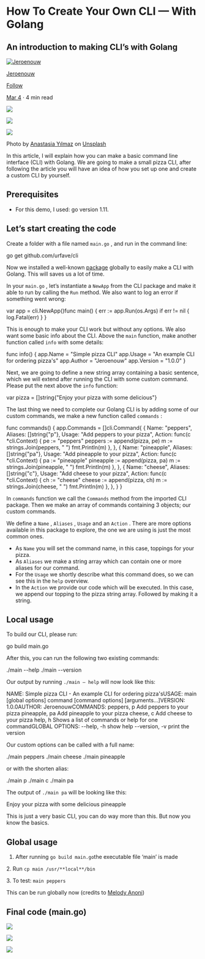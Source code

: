 # How To Create Your Own CLI — With Golang

## An introduction to making CLI’s with Golang

[![Jeroenouw](https://miro.medium.com/fit/c/96/96/1*5bW5k2LxVehZcCSPvmm4xg.png)](https://itnext.io/@jeroenouw?source=post_page-----3c50727ac608----------------------)

[Jeroenouw](https://itnext.io/@jeroenouw?source=post_page-----3c50727ac608----------------------)

[Follow](https://medium.com/m/signin?operation=register&redirect=https%3A%2F%2Fitnext.io%2Fhow-to-create-your-own-cli-with-golang-3c50727ac608&source=-dc695ec3c2c2-------------------------follow_byline-)

[Mar 4](https://itnext.io/how-to-create-your-own-cli-with-golang-3c50727ac608?source=post_page-----3c50727ac608----------------------) · 4 min read

![](https://miro.medium.com/max/60/0*a6IE1sqbgR7SHiou?q=20)

![](https://miro.medium.com/max/3780/0*a6IE1sqbgR7SHiou)

![](https://miro.medium.com/max/7560/0*a6IE1sqbgR7SHiou)

Photo by [Anastasia Yılmaz](https://unsplash.com/@anastasiayilmaz?utm_source=medium&utm_medium=referral) on [Unsplash](https://unsplash.com?utm_source=medium&utm_medium=referral)

In this article, I will explain how you can make a basic command line interface (CLI) with Golang. We are going to make a small pizza CLI, after following the article you will have an idea of how you set up one and create a custom CLI by yourself.

## Prerequisites

*   For this demo, I used: go version 1.11.

## Let’s start creating the code

Create a folder with a file named `main.go` , and run in the command line:

go get github.com/urfave/cli

Now we installed a well\-known [package](https://github.com/urfave/cli) globally to easily make a CLI with Golang. This will saves us a lot of time.

In your `main.go` , let’s instantiate a `NewApp` from the CLI package and make it able to run by calling the `Run` method. We also want to log an error if something went wrong:

var app = cli.NewApp()func main() {
  err := app.Run(os.Args)
  if err != nil {
    log.Fatal(err)
  }
}

This is enough to make your CLI work but without any options. We also want some basic info about the CLI. Above the `main` function, make another function called `info` with some details:

func info() {
  app.Name = "Simple pizza CLI"
  app.Usage = "An example CLI for ordering pizza's"
  app.Author = "Jeroenouw"
  app.Version = "1.0.0"
}

Next, we are going to define a new string array containing a basic sentence, which we will extend after running the CLI with some custom command. Please put the next above the `info` function:

var pizza = \[\]string{"Enjoy your pizza with some delicious"}

The last thing we need to complete our Golang CLI is by adding some of our custom commands, we make a new function called `commands` :

func commands() {
  app.Commands = \[\]cli.Command{
    {
      Name:    "peppers",
      Aliases: \[\]string{"p"},
      Usage:   "Add peppers to your pizza",
      Action: func(c \*cli.Context) {
        pe := "peppers"
        peppers := append(pizza, pe)
        m := strings.Join(peppers, " ")
        fmt.Println(m)
      },
    },
    {
      Name:    "pineapple",
      Aliases: \[\]string{"pa"},
      Usage:   "Add pineapple to your pizza",
      Action: func(c \*cli.Context) {
        pa := "pineapple"
        pineapple := append(pizza, pa)
        m := strings.Join(pineapple, " ")
        fmt.Println(m)
      },
    },
    {
      Name:    "cheese",
      Aliases: \[\]string{"c"},
      Usage:   "Add cheese to your pizza",
      Action: func(c \*cli.Context) {
        ch := "cheese"
        cheese := append(pizza, ch)
        m := strings.Join(cheese, " ")
        fmt.Println(m)
      },
    },
  }
}

In `commands` function we call the `Commands` method from the imported CLI package. Then we make an array of commands containing 3 objects; our custom commands.

We define a `Name` , `Aliases` , `Usage` and an `Action` . There are more options available in this package to explore, the one we are using is just the most common ones.

*   As `Name` you will set the command name, in this case, toppings for your pizza.
*   As `Aliases` we make a string array which can contain one or more aliases for our command.
*   For the `Usage` we shortly describe what this command does, so we can see this in the `help` overview.
*   In the `Action` we provide our code which will be executed. In this case, we append our topping to the pizza string array. Followed by making it a string.

## Local usage

To build our CLI, please run:

go build main.go

After this, you can run the following two existing commands:

./main \-\-help
./main \-\-version

Our output by running `./main — help` will now look like this:

NAME:
   Simple pizza CLI \- An example CLI for ordering pizza'sUSAGE:
   main \[global options\] command \[command options\] \[arguments...\]VERSION:
   1.0.0AUTHOR:
   JeroenouwCOMMANDS:
     peppers, p     Add peppers to your pizza
     pineapple, pa  Add pineapple to your pizza
     cheese, c      Add cheese to your pizza
     help, h        Shows a list of commands or help for one commandGLOBAL OPTIONS:
   \-\-help, \-h     show help
   \-\-version, \-v  print the version

Our custom options can be called with a full name:

./main peppers
./main cheese
./main pineapple

or with the shorten alias:

./main p
./main c
./main pa

The output of `./main pa` will be looking like this:

Enjoy your pizza with some delicious pineapple

This is just a very basic CLI, you can do way more than this. But now you know the basics.

## Global usage

1.  After running `go build main.go`the executable file ‘main’ is made

2\. Run `cp main /usr/**local**/bin`

3\. To test: `main peppers`

This can be run globally now (credits to [Melody Anoni](https://medium.com/u/dc4c5ebeb5ea?source=post_page-----3c50727ac608----------------------))

## Final code (main.go)

![](https://miro.medium.com/max/24/1*UGrTOOrIuFwvnWGW8PX3tA.png?q=20)

![](https://miro.medium.com/max/1308/1*UGrTOOrIuFwvnWGW8PX3tA.png)

![](https://miro.medium.com/max/2616/1*UGrTOOrIuFwvnWGW8PX3tA.png)
